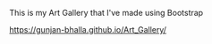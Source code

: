 This is my Art Gallery that I've made using Bootstrap

https://gunjan-bhalla.github.io/Art_Gallery/
